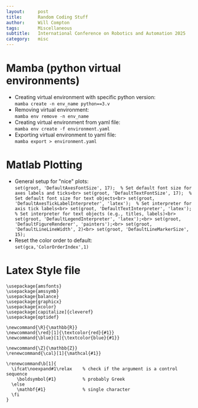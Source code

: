 ```yaml
---
layout:     post
title:      Random Coding Stuff
author:     Will Compton
tags: 		Miscellaneous
subtitle:  	International Conference on Robotics and Automation 2025
category:   misc
---
```

<!-- Start Writing Below in Markdown -->

# Mamba (python virtual environments)

- Creating virtual environment with specific python version: <br>```mamba create -n env_name python==3.v```
- Removing virtual environment: <br>```mamba env remove -n env_name```
- Creating virtual environment from yaml file: <br>```mamba env create -f environment.yaml```
- Exporting virtual environment to yaml file: <br>```mamba export > environment.yaml```

# Matlab Plotting

- General setup for "nice" plots: <br> ```set(groot, 'DefaultAxesFontSize', 17);  % Set default font size for axes labels and ticks<br>
set(groot, 'DefaultTextFontSize', 17);  % Set default font size for text objects<br>
set(groot, 'DefaultAxesTickLabelInterpreter', 'latex');  % Set interpreter for axis tick labels<br>
set(groot, 'DefaultTextInterpreter', 'latex');  % Set interpreter for text objects (e.g., titles, labels)<br>
set(groot, 'DefaultLegendInterpreter', 'latex');<br>
set(groot, 'DefaultFigureRenderer', 'painters');<br>
set(groot, 'DefaultLineLineWidth', 2)<br>
set(groot, 'DefaultLineMarkerSize', 15);```
- Reset the color order to default: <br>```set(gca,'ColorOrderIndex',1)```

# Latex Style file
```\usepackage{amsmath}
\usepackage{amsfonts}
\usepackage{amssymb}
\usepackage{balance}
\usepackage{graphicx}
\usepackage{xcolor}
\usepackage[capitalize]{cleveref}
\usepackage{optidef}

\newcommand{\R}{\mathbb{R}}
\newcommand{\red}[1]{\textcolor{red}{#1}}
\newcommand{\blue}[1]{\textcolor{blue}{#1}}

\newcommand{\Z}{\mathbb{Z}}
\renewcommand{\cal}[1]{\mathcal{#1}}

\renewcommand\b[1]{
  \ifcat\noexpand#1\relax    % check if the argument is a control sequence
    \boldsymbol{#1}          % probably Greek
  \else
    \mathbf{#1}              % single character
  \fi
}
```
